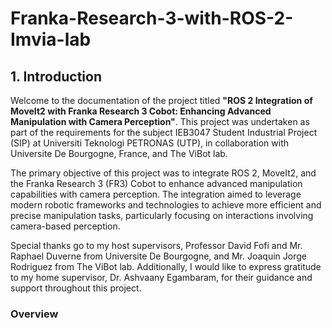# Franka-Research-3-with-ROS-2-Imvia-lab

## 1. Introduction

Welcome to the documentation of the project titled **"ROS 2 Integration of MoveIt2 with Franka Research 3 Cobot: Enhancing Advanced Manipulation with Camera Perception"**. This project was undertaken as part of the requirements for the subject IEB3047 Student Industrial Project (SIP) at Universiti Teknologi PETRONAS (UTP), in collaboration with Universite De Bourgogne, France, and The ViBot lab.

The primary objective of this project was to integrate ROS 2, MoveIt2, and the Franka Research 3 (FR3) Cobot to enhance advanced manipulation capabilities with camera perception. The integration aimed to leverage modern robotic frameworks and technologies to achieve more efficient and precise manipulation tasks, particularly focusing on interactions involving camera-based perception.

Special thanks go to my host supervisors, Professor David Fofi and Mr. Raphael Duverne from Universite De Bourgogne, and Mr. Joaquin Jorge Rodriguez from The ViBot lab. Additionally, I would like to express gratitude to my home supervisor, Dr. Ashvaany Egambaram, for their guidance and support throughout this project.

### Overview

